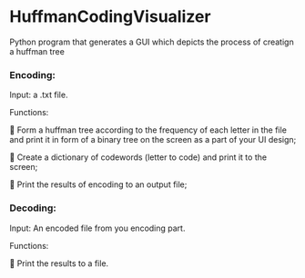 # HuffmanCodingVisualizer
Python program that generates a GUI which depicts the process of creatign a huffman tree

### Encoding:
Input: a .txt file.

Functions: 

 Form a huffman tree according to the frequency of each letter in the 
file and print it in form of a binary tree on the screen as a part of your UI design;

 Create a dictionary of codewords (letter to code) and print it to the 
screen;

 Print the results of encoding to an output file;

### Decoding:
Input: An encoded file from you encoding part.

Functions: 

 Print the results to a file.
